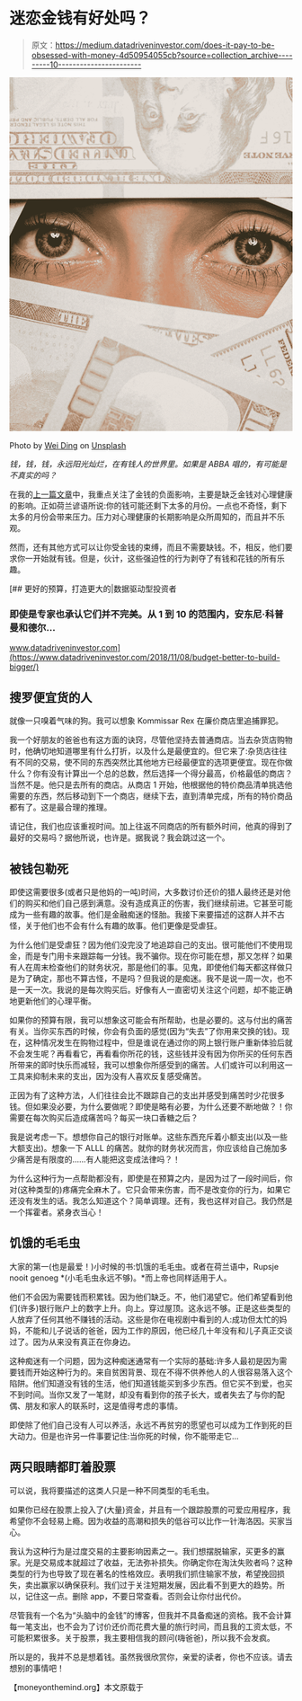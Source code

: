# 迷恋金钱有好处吗？

> 原文：<https://medium.datadriveninvestor.com/does-it-pay-to-be-obsessed-with-money-4d50954055cb?source=collection_archive---------10----------------------->

![](img/938c0e8582ed7dba7b681b92b05be59d.png)

Photo by [Wei Ding](https://unsplash.com/@weiding22?utm_source=medium&utm_medium=referral) on [Unsplash](https://unsplash.com?utm_source=medium&utm_medium=referral)

*钱，钱，钱，永远阳光灿烂，在有钱人的世界里。如果是 ABBA 唱的，有可能是不真实的吗？*

在我的[上一篇文章](https://www.moneyonthemind.org/post/mental-health-and-money)中，我重点关注了金钱的负面影响，主要是缺乏金钱对心理健康的影响。正如荷兰谚语所说:你的钱可能还剩下太多的月份。一点也不奇怪，剩下太多的月份会带来压力。压力对心理健康的长期影响是众所周知的，而且并不乐观。

然而，还有其他方式可以让你受金钱的束缚，而且不需要缺钱。不，相反，他们要求你一开始就有钱。但是，伙计，这些强迫性的行为剥夺了有钱和花钱的所有乐趣。

[](https://www.datadriveninvestor.com/2018/11/08/budget-better-to-build-bigger/) [## 更好的预算，打造更大的|数据驱动型投资者

### 即使是专家也承认它们并不完美。从 1 到 10 的范围内，安东尼·科普曼和德尔…

www.datadriveninvestor.com](https://www.datadriveninvestor.com/2018/11/08/budget-better-to-build-bigger/) 

## 搜罗便宜货的人

就像一只嗅着气味的狗。我可以想象 Kommissar Rex 在廉价商店里追捕罪犯。

我一个好朋友的爸爸也有这方面的诀窍，尽管他坚持去普通商店。当去杂货店购物时，他确切地知道哪里有什么打折，以及什么是最便宜的。但它来了:杂货店往往有不同的交易，使不同的东西突然比其他地方已经最便宜的选项更便宜。现在你做什么？你有没有计算出一个总的总数，然后选择一个得分最高，价格最低的商店？当然不是。他只是去所有的商店。从商店 1 开始，他根据他的特价商品清单挑选他需要的东西，然后移动到下一个商店，继续下去，直到清单完成，所有的特价商品都有了。这是最合理的推理。

请记住，我们也应该重视时间。加上往返不同商店的所有额外时间，他真的得到了最好的交易吗？据他所说，也许是。据我说？我会跳过这一个。

## 被钱包勒死

即使这需要很多(或者只是他妈的一吨)时间，大多数讨价还价的猎人最终还是对他们的购买和他们自己感到满意。没有造成真正的伤害，我们继续前进。它甚至可能成为一些有趣的故事。他们是金融痴迷的怪胎。我接下来要描述的这群人并不古怪，关于他们也不会有什么有趣的故事。他们更像是受虐狂。

为什么他们是受虐狂？因为他们没完没了地追踪自己的支出。很可能他们不使用现金，而是专门用卡来跟踪每一分钱。我不骗你。现在你可能在想，那又怎样？如果有人在周末检查他们的财务状况，那是他们的事。见鬼，即使他们每天都这样做只是为了确定，那也不算古怪，不是吗？但我说的是痴迷。我不是说一周一次，也不是一天一次。我说的是每次购买后。好像有人一直密切关注这个问题，却不能正确地更新他们的心理平衡。

如果你的预算有限，我可以想象这可能会有所帮助，也是必要的。这与付出的痛苦有关。当你买东西的时候，你会有负面的感觉(因为“失去”了你用来交换的钱)。现在，这种情况发生在购物过程中，但是谁说在通过你的网上银行账户重新体验后就不会发生呢？再看看它，再看看你所花的钱，这些钱并没有因为你所买的任何东西所带来的即时快乐而减轻，我可以想象你所感受到的痛苦。人们或许可以利用这一工具来抑制未来的支出，因为没有人喜欢反复感受痛苦。

正因为有了这种方法，人们往往会比不跟踪自己的支出并感受到痛苦时少花很多钱。但如果没必要，为什么要做呢？即使是略有必要，为什么还要不断地做？！你需要在每次购买后造成痛苦吗？每买一块口香糖之后？

我是说考虑一下。想想你自己的银行对账单。这些东西充斥着小额支出(以及一些大额支出)。想象一下 ALLL 的痛苦。就你的财务状况而言，你应该给自己施加多少痛苦是有限度的……有人能把这变成法律吗？！

为什么这种行为一点帮助都没有，即使是在预算之内，是因为过了一段时间后，你对(这种类型的)疼痛完全麻木了。它只会带来伤害，而不是改变你的行为，如果它还没有发生的话。我怎么知道这个？简单调理。还有，我也这样对自己。我仍然是一个挥霍者。紧身衣当心！

## 饥饿的毛毛虫

大家的第一(也是最爱！)小时候的书:饥饿的毛毛虫。或者在荷兰语中，Rupsje nooit genoeg *(小毛毛虫永远不够)。*而上帝也同样适用于人。

他们不会因为需要钱而积累钱。因为他们缺乏。不，他们渴望它。他们希望看到他们(许多)银行账户上的数字上升。向上。穿过屋顶。这永远不够。正是这些类型的人放弃了任何其他不赚钱的活动。这些是你在电视剧中看到的人:成功但太忙的妈妈，不能和儿子说话的爸爸，因为工作的原因，他已经几十年没有和儿子真正交谈过了。因为从来没有真正在你身边。

这种痴迷有一个问题，因为这种痴迷通常有一个实际的基础:许多人最初是因为需要钱而开始这种行为的。来自贫困背景、现在不得不供养他人的人很容易落入这个陷阱。他们知道没有钱的生活，他们知道钱能买到多少东西。但它买不到爱，也买不到时间。当你又发了一笔财，却没有看到你的孩子长大，或者失去了与你的配偶、朋友和家人的联系时，这是值得考虑的事情。

即使除了他们自己没有人可以养活，永远不再贫穷的愿望也可以成为工作到死的巨大动力。但是也许另一件事要记住:当你死的时候，你不能带走它…

## 两只眼睛都盯着股票

可以说，我将要描述的这类人只是一种不同类型的毛毛虫。

如果你已经在股票上投入了(大量)资金，并且有一个跟踪股票的可爱应用程序，我希望你不会轻易上瘾。因为收益的高潮和损失的低谷可以比作一针海洛因。买家当心。

我认为这种行为是过度交易的主要影响因素之一。我们想摆脱输家，买更多的赢家。光是交易成本就超过了收益，无法弥补损失。你确定你在淘汰失败者吗？这种类型的行为也导致了现在著名的性格效应。表明我们抓住输家不放，希望挽回损失，卖出赢家以确保获利。我们过于关注短期发展，因此看不到更大的趋势。所以，记住这一点。删除 app，不要日常查看。否则会让你付出代价。

尽管我有一个名为“头脑中的金钱”的博客，但我并不具备痴迷的资格。我不会计算每一笔支出，也不会为了讨价还价而花费大量的旅行时间，而且我的工资太低，不可能积累很多。关于股票，我主要相信我的顾问(嗨爸爸)，所以我不会发疯。

所以是的，我并不总是想着钱。虽然我很欣赏你，亲爱的读者，你也不应该。请去想别的事情吧！

【moneyonthemind.org】本文原载于[](https://www.moneyonthemind.org/post/are-you-money-obsessed)